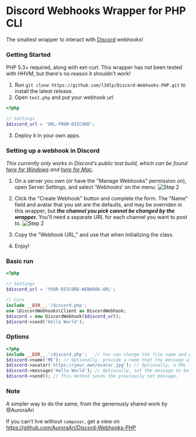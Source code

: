 Discord Webhooks Wrapper for PHP CLI
====

The smallest wrapper to interact with [Discord](https://discordapp.com) webhooks!



### Getting Started
PHP 5.3+ required, along with ext-curl. This wrapper has not been tested with HHVM, but there's no reason it shouldn't work!

1. Run `git clone https://github.com/l3dlp/Discord-Webhooks-PHP.git` to install the latest release.
2. Open `test.php` and put your webhook url 

```php
<?php

// Settings
$discord_url = 'URL-FROM-DISCORD';
```
 
3. Deploy it in your own apps. 



### Setting up a webhook in Discord
*This currently only works in Discord's public test build, which can be found [here for Windows](https://discordapp.com/api/download/ptb?platform=win) and [here for Mac](https://discordapp.com/api/download/ptb?platform=osx).*

1. On a server you own (or have the "Manage Webhooks" permission on), open Server Settings, and select 'Webhooks' on the menu: ![Step 2](http://i.imgur.com/jovnbVO.png)

2. Click the "Create Webhook" button and complete the form. The "Name" field and avatar that you set are the defaults, and may be overriden in this wrapper, but ***the channel you pick cannot be changed by the wrapper.*** You'll need a separate URL for each channel you want to post to. ![Step 2](http://i.imgur.com/u8CcmE6.png)

3. Copy the "Webhook URL," and use that when initializing the class. 

4. Enjoy!



### Basic run
```php
<?php

// Settings
$discord_url = 'YOUR-DISCORD-WEBHOOK-URL';

// Core
include __DIR__.'/discord.php';
use \DiscordWebhooks\Client as DiscordWebhook;
$discord = new DiscordWebhook($discord_url);
$discord->send('Hello World');
```



### Options
```php
<?php
include __DIR__.'/discord.php';   // You can change the file name and put it wherever you like
$discord->name('ME'); // Optionally, provide a name that the message will be sent from. If not set, uses the name set in Discord.
$discord->avatar('https://your.own/avatar.jpg'); // Optionally, a URL for the user's avatar. If not set, uses the avatar set in Discord.
$discord->message('Hello World'); // Optionally, set the message to be sent here. If not set, uses the message in $this->send().
$discord->send(); // This method sends the previously set message.
```



### Note
A simpler way to do the same, from the generously shared work by @AuroraAri

If you can't live without `composer`, get a view on https://github.com/AuroraAri/Discord-Webhooks-PHP

 
